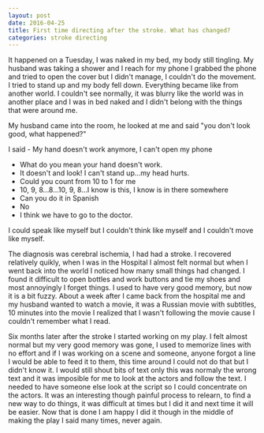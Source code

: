 ```yaml
---
layout: post
date: 2016-04-25
title: First time directing after the stroke. What has changed?
categories: stroke directing
---
```


It happened on a Tuesday, I was naked in my bed, my body still tingling. My husband was taking a shower and I reach for my phone I grabbed the phone and tried to open the cover but I didn't manage, I couldn't do the movement. I tried to stand up and my body fell down. Everything became like from another world. I couldn't see normally, it was blurry like the world was in another place and I was in bed naked and I didn't belong with the things that were around me.

My husband came into the room, he looked at me and said "you don't look good, what happened?"

I said - My hand doesn't work anymore, I can't open my phone
- What do you mean your hand doesn't work.
- It doesn't and look! I can't stand up...my head hurts.
- Could you count from 10 to 1 for me
- 10, 9, 8...8...10, 9, 8...I know is this, I know is in there somewhere
- Can you do it in Spanish
- No
- I think we have to go to the doctor.

I could speak like myself  but I couldn't think like myself and I couldn't move like myself.

The diagnosis was cerebral ischemia, I had had a stroke. I recovered relatively
quikly, when I was in the Hospital I almost felt normal but when I went back
into the world I noticed how many small things had changed. I found it difficult
to open bottles and work buttons and tie my shoes and most annoyingly I forget
things. I used to have very good memory, but now it is a bit fuzzy. About a week
after I came back from the hospital me and my husband wanted to watch a movie,
it was a Russian movie with subtitles, 10 minutes into the movie I realized that
I wasn't following the movie cause I couldn't remember what I read.

Six months later after the stroke I started working on my play. I felt almost
normal but my very good memory was gone, I used to memorize lines with no effort
and if I was working on a scene and someone, anyone forgot a line I would be
able to feed it to them, this time around I could not do that but I didn't know
it. I would still shout bits of text only this was normaly the wrong text and it
was imposible for me to look at the actors and follow the text. I needed to have
someone else look at the script so I could concentrate on the actors. It was an
interesting though painful process to relearn, to find a new way to do things,
it was difficult at times but I did it and next time it will be easier. Now that
is done I am happy I did it though in the middle of making the play I said many
times, never again.
